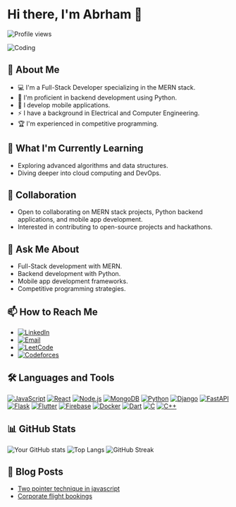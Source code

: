 # Hi there, I'm Abrham 👋

![Profile views](https://komarev.com/ghpvc/?username=abrhame)

![Coding](https://media.giphy.com/media/qgQUggAC3Pfv687qPC/giphy.gif)


## 🚀 About Me
- 💻 I'm a Full-Stack Developer specializing in the MERN stack.
- 🐍 I'm proficient in backend development using Python.
- 📱 I develop mobile applications.
- ⚡ I have a background in Electrical and Computer Engineering.
- 🏆 I'm experienced in competitive programming.

## 🌱 What I'm Currently Learning
- Exploring advanced algorithms and data structures.
- Diving deeper into cloud computing and DevOps.

## 👯 Collaboration
- Open to collaborating on MERN stack projects, Python backend applications, and mobile app development.
- Interested in contributing to open-source projects and hackathons.

## 💬 Ask Me About
- Full-Stack development with MERN.
- Backend development with Python.
- Mobile app development frameworks.
- Competitive programming strategies.

## 📫 How to Reach Me
- [![LinkedIn](https://img.shields.io/badge/-LinkedIn-blue?style=flat-square&logo=linkedin)](https://www.linkedin.com/in/abrham-lakew-827a951b9)
- [![Email](https://img.shields.io/badge/-Email-blue?style=flat-square&logo=gmail)](mailto:your.email@example.com)
- [![LeetCode](https://img.shields.io/badge/-LeetCode-orange?style=flat-square&logo=leetcode)](https://leetcode.com/ablakew7ab)
- [![Codeforces](https://img.shields.io/badge/-Codeforces-blue?style=flat-square&logo=codeforces)](https://codeforces.com/profile/ablakew7ab)

## 🛠️ Languages and Tools
[![JavaScript](https://img.shields.io/badge/-JavaScript-black?style=flat-square&logo=javascript)](https://developer.mozilla.org/en-US/docs/Web/JavaScript)
[![React](https://img.shields.io/badge/-React-black?style=flat-square&logo=react)](https://reactjs.org/)
[![Node.js](https://img.shields.io/badge/-Node.js-black?style=flat-square&logo=node.js)](https://nodejs.org/)
[![MongoDB](https://img.shields.io/badge/-MongoDB-black?style=flat-square&logo=mongodb)](https://www.mongodb.com/)
[![Python](https://img.shields.io/badge/-Python-black?style=flat-square&logo=python)](https://www.python.org/)
[![Django](https://img.shields.io/badge/-Django-black?style=flat-square&logo=django)](https://www.djangoproject.com/)
[![FastAPI](https://img.shields.io/badge/-FastAPI-black?style=flat-square&logo=fastapi)](https://fastapi.tiangolo.com/)
[![Flask](https://img.shields.io/badge/-Flask-black?style=flat-square&logo=flask)](https://flask.palletsprojects.com/)
[![Flutter](https://img.shields.io/badge/-Flutter-black?style=flat-square&logo=flutter)](https://flutter.dev/)
[![Firebase](https://img.shields.io/badge/-Firebase-black?style=flat-square&logo=firebase)](https://firebase.google.com/)
[![Docker](https://img.shields.io/badge/-Docker-black?style=flat-square&logo=docker)](https://www.docker.com/)
[![Dart](https://img.shields.io/badge/-Dart-black?style=flat-square&logo=dart)](https://dart.dev/)
[![C](https://img.shields.io/badge/-C-black?style=flat-square&logo=c)](https://en.wikipedia.org/wiki/C_(programming_language))
[![C++](https://img.shields.io/badge/-C++-black?style=flat-square&logo=c%2B%2B)](https://isocpp.org/)
<!-- Add more badges as per your skills -->

## 📊 GitHub Stats
![Your GitHub stats](https://github-readme-stats.vercel.app/api?username=abrhame&show_icons=true&theme=radical)
![Top Langs](https://github-readme-stats.vercel.app/api/top-langs/?username=abrhame&layout=compact&theme=radical)
![GitHub Streak](https://github-readme-streak-stats.herokuapp.com/?user=abrhame&theme=radical)



## 📖 Blog Posts
- [Two pointer technique in javascript](https://iq.opengenus.org/two-pointer-technique-in-javascript/)
- [Corporate flight bookings](https://iq.opengenus.org/corporate-flight-bookings/)
